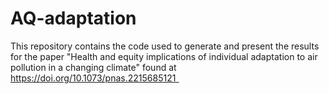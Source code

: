 # AQ-adaptation
This repository contains the code used to generate and present the results for the paper "Health and equity implications of individual adaptation to air 
pollution in a changing climate" found at https://doi.org/10.1073/pnas.2215685121  





